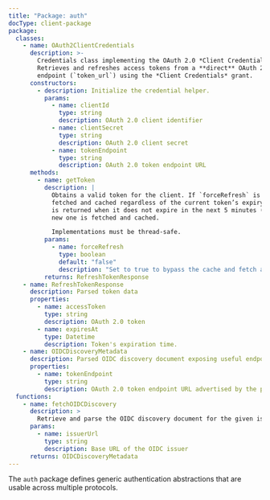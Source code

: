 ```yaml
---
title: "Package: auth"
docType: client-package
package:
  classes:
    - name: OAuth2ClientCredentials
      description: >-
        Credentials class implementing the OAuth 2.0 *Client Credentials* grant.
        Retrieves and refreshes access tokens from a **direct** OAuth 2.0 token
        endpoint (`token_url`) using the *Client Credentials* grant.
      constructors:
        - description: Initialize the credential helper.
          params:
            - name: clientId
              type: string
              description: OAuth 2.0 client identifier
            - name: clientSecret
              type: string
              description: OAuth 2.0 client secret
            - name: tokenEndpoint
              type: string
              description: OAuth 2.0 token endpoint URL
      methods:
        - name: getToken
          description: |
            Obtains a valid token for the client. If `forceRefresh` is set to `true`, a new token is
            fetched and cached regardless of the current token’s expiry. The cached token
            is returned when it does not expire in the next 5 minutes (300 seconds). Otherwise, a 
            new one is fetched and cached. 

            Implementations must be thread-safe.
          params:
            - name: forceRefresh
              type: boolean
              default: "false"
              description: "Set to true to bypass the cache and fetch a new token (default: false). NOT RECOMMENDED. Force with caution!"
          returns: RefreshTokenResponse
    - name: RefreshTokenResponse
      description: Parsed token data
      properties:
        - name: accessToken
          type: string
          description: OAuth 2.0 token
        - name: expiresAt
          type: Datetime
          description: Token's expiration time.
    - name: OIDCDiscoveryMetadata
      description: Parsed OIDC discovery document exposing useful endpoints.
      properties:
        - name: tokenEndpoint
          type: string
          description: OAuth 2.0 token endpoint URL advertised by the provider
  functions:
    - name: fetchOIDCDiscovery
      description: >
        Retrieve and parse the OIDC discovery document for the given issuer. See: https://openid.net/specs/openid-connect-discovery-1_0.html
      params:
        - name: issuerUrl
          type: string
          description: Base URL of the OIDC issuer
      returns: OIDCDiscoveryMetadata
---
```


The `auth` package defines generic authentication abstractions that are usable across multiple protocols.
